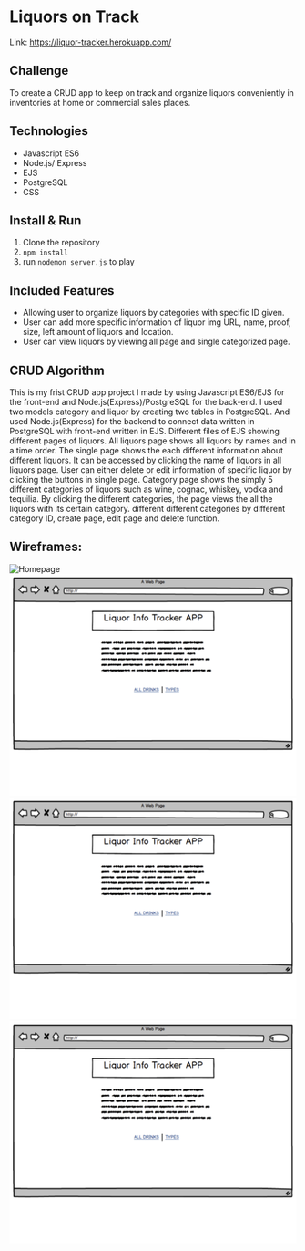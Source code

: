 # Liquors on Track

Link: https://liquor-tracker.herokuapp.com/

## Challenge

To create a CRUD app to keep on track and organize liquors conveniently in inventories at home or commercial sales places.

## Technologies

* Javascript ES6
* Node.js/ Express
* EJS
* PostgreSQL
* CSS

## Install & Run

1. Clone the repository
2. `npm install`
3. run `nodemon server.js` to play

## Included Features

* Allowing user to organize liquors by categories with specific ID given.
* User can add more specific information of liquor img URL, name, proof, size, left amount of liquors and location.
* User can view liquors by viewing all page and single categorized page.

## CRUD Algorithm

This is my frist CRUD app project I made by using Javascript ES6/EJS for the front-end and Node.js(Express)/PostgreSQL for the back-end. I used two models category and liquor by creating two tables in PostgreSQL. And used Node.js(Express) for the backend  to connect data written in PostgreSQL with front-end written in EJS. Different files of EJS showing different pages of liquors. All liquors page shows all liquors by names and in a time order. The single page shows the each different information about different liquors. It can be accessed by clicking the name of liquors in all liquors page. User can either delete or edit information of specific liquor by clicking the buttons in single page. Category page shows the simply 5 different categories of liquors such as wine, cognac, whiskey, vodka and tequilia. By clicking the different categories, the page views the all the liquors with its certain category. different different categories by different category ID, create page, edit page and delete function.

## Wireframes:
![Homepage](./Wireframes/Project2_Wireframe.png)
![Allpage](./Wireframes/Allpage.png)
![Createpage](./Wireframes/Categorypage.png)
![Showpage](./Wireframes/Showpage.png)
